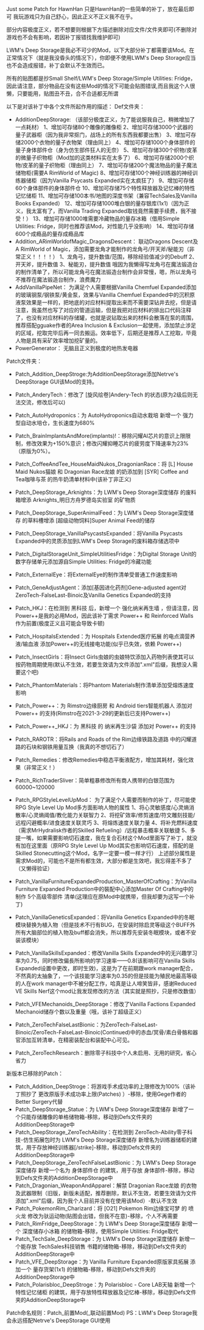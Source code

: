 Just some Patch for HawnHan
只是HawnHan的一些简单的补丁，放在最后即可
我玩游戏只为自己舒心，因此正义不正义我不在乎。

部分内容极度正义，若不想要则根据下方描述删除对应文件/文件夹即可(不删除对游戏也不会有影响，若因补丁报错找我维护即可)

LWM's Deep Storage是我必不可少的Mod，以下大部分补丁都需要该Mod。在正常情况下（就是我没昏头的情况下），你即便不使用LWM's Deep Storage应当也不会造成报错，补丁会默认不生效而已。

所有的贴图都是抄Small Shelf/LWM's Deep Storage/Simple Utilities: Fridge，因此请注意，部分物品在没有这些Mod的情况下可能会贴图错误,而且我这个人很懒，只要能用，贴图丑不丑，合不合适都无所谓

以下是对该补丁中各个文件所起作用的描述：
Def文件夹：
- AdditionDeepStorage:
 （该部分极度正义，为了能说服我自己，稍微增加了一点耗材）
 1、增加可存储80个雕像的雕像柜
 2、增加可存储3000个武器的量子武器柜（因为我非常抠门，战场上的所有东西我都要出售）
 3、增加可存储2000个衣物的量子衣物架（理由同上）
 4、增加可存储1000个身体部件的量子身体部件仓（身为仿生部件狂人的无奈）
 5、增加可存储300个织物/皮革的微量子织物柜（Mod加的这类材料实在太多了）
 6、增加可存储2000个织物/皮革的量子织物柜（理由同上）
 7、增加可存储200个魔法物品的量子魔法储物柜(需要A RimWorld of Magic)
 8、增加可存储100个神经训练器的神经训练器储柜（因为Vanilla Psycasts Expanded实在太疯狂了）
 9、增加可存储60个身体部件的身体部件仓
 10、增加可存储75个特性释放器及记忆棒的特性记忆储柜
 11、增加可存储100本书/地图的深度书架（兼容TechSales及Vanilla Books Expanded）
 12、增加可存储1000堆白银的量存银库(1x1)（因为正义，我太富有了，而Vanilla Trading Expanded取钱竟然需要手续费，我不接受！）
 13、增加可存储1000堆需要冷藏物品的量存冰箱（借用Simple Utilities: Fridge，同时也推荐该Mod，对性能几乎没影响）
 14、增加可存储600个成瘾品的量存成瘾品库
- Addition_ARimWorldofMagic_DragonsDescent：
 联动Dragons Descent及A RimWorld of Magic，添加需要龙角才能制作的龙角弓/开天斧/秘能刃（非常正义！！！！）
 1、龙角弓，提升数值/范围，移除经验值减少的Debuff
 2、开天斧，提升数值
 3、秘能刃，提升数值
 哦因为我懒得写龙角弓在魔法锻造台的制作清单了，所以可能龙角弓在魔法锻造台制作会非常慢，嗯，所以龙角弓不推荐在魔法锻造台制作，浪费魔力
- AddVanillaPipeNet：
		为满足个人需要根据Vanilla Chemfuel Expanded添加的玻璃钢泵/钢铁泵/黄金泵，效果与Vanilla Chemfuel Expanded中的沉积原液泵效果是一样的，把地底的对应材料提取出来而不需要深钻井去挖，但是请注意，我虽然也写了对应的管道运输，但是我把对应材料的排出口代码注释了，也没有对应材料的存储罐，也就是说钻取出来的材料会散落在泵的周围，推荐搭配gguake作者的Area Inclusion &amp; Exclusion一起使用，添加禁止涉足的区域，挖取完毕后再一同去搬运。效率低下，后期还是推荐人工挖取，毕竟人物是具有采矿效率增加挖矿量的。
- PowerGenerator：
无脑且正义到极度的地热发电器


Patch文件夹：
- Patch_Addition_DeepStroge:为AdditionDeepStorage添加Netrve's DeepStorage GUI该Mod的支持。

- Patch_AnderyTech：修改了 [旋风绘卷]Andery-Tech 的状态(原为2级后则无法交流，修改后可以)
- Patch_AutoHydroponics：为 AutoHydroponics自动水栽培 新增一个 强力型自动水培仓，生长速度为680%
- Patch_BrainImplantsAndMore(implants)!：移除闪耀AI芯片的意识上限限制，修改效果为+150%意识；修改闪耀抑睡芯片的疲劳度下降速率为23%（原版为0%）。
- Patch_CoffeeAndTee_HouseMaidNukos_DragonianRace：将 [L] House Maid Nukos猫娘 和 Dragonian Race龙娘 的奶添加到 [SYR] Coffee and Tea咖啡与茶 的热牛奶清单材料中(该补丁非正义)
- Patch_DeepStorage_Arknights：为 LWM's Deep Storage深度储存 的废料箱增添 Arknights_明日方舟罗德岛实验室 的矿物质
- Patch_DeepStorage_SuperAnimalFeed：为 LWM's Deep Storage深度储存 的草料槽增添 [超级动物饲料]Super Animal Feed的储存
- Patch_DeepStorage_VanillaPsycastsExpanded：将Vanilla Psycasts Expanded中的灵质添加到LWM's Deep Storage的废料箱存储选项中
- Patch_DigitalStorageUnit_SimpleUtilitiesFridge：为Digital Storage Unit的数字存储单元添加源自Simple Utilities: Fridge的冷藏功能
- Patch_ExternalEye：将ExternalEye的制作清单受普通工作速度影响
- Patch_GeneAdjustAgent：添加[基因进化药剂]Gene-adjusted agent对ZeroTech-FalseLast-Binoic及Vanilla Genetics Expanded的支持
- Patch_HKJ：在检测到 黑科技 后，新增一个 强化纳米再生墙 ，但请注意，因Power++是我的必用Mod，因此该补丁需求 Power++ 和 Reinforced Walls 作为前置(极度正义且可能会导致卡顿)
- Patch_HospitalsExtended：为 Hospitals Extended医疗拓展 的电点滴营养液/输血液 添加Power++的无线接电功能(似乎已失效，依赖 Power++)
- Patch_InsectGirls：将Insect Girls虫娘的虫娘特饮添加入药物列表使其可以按药物周期使用(默认不生效，若要生效请为文件添加".xml"后缀，我想没人需要这个吧)
- Patch_PhantomMaterials：将Phantom Materials制作清单添加受熔炼速度影响
- Patch_Power++：为 Rimstro边缘厨房 和 Android tiers智能机器人 添加对 Power++ 的支持(Rimstro在2021-3-29的更新后已支持Power++)
- Patch_Power++_HKJ：为 黑科技 的 纳米再生沙袋 添加对 Power++ 的支持
- Patch_RAROTR：将Rails and Roads of the Rim边缘铁路及道路 中的闪耀道路的石块和钢铁用量互换（我真的不想切石了）
- Patch_Remedies：修改Remedies中稳态平衡液配方，增加其耗材，强化效果（非常正义！）
- Patch_RichTraderSliver：简单粗暴修改所有商人携带的白银范围为 60000~120000
- Patch_RPGStyleLevelUpMod：
为了满足个人需要而制作的补丁，尽可能使RPG Style Level Up Mod多方面影响人物的属性
1、将心灵敏感度/心灵熵消散率/心灵熵阈值/教化能力关联智力
2、将挖矿效率/修剪速度/符文雕刻技能/远程闪避概率/进食速度关联灵巧
3、将熔炼速度关联力量
4、将补充燃料速度（需求MrHydralisk作者的Skilled Refueling）/远程暴击概率关联敏捷
5、多提一嘴，如果需要影响切石速度，我在复合石材这个Mod里面写了补丁，就没有加在这里面（原RPG Style Level Up Mod其实也影响切石速度，搭配的是Skilled Stonecutting这个Mod，名字一定要一模一样才行）
上述部分属性是需求Mod的，可能也不是所有都生效，大部分都是生效吧，我忘得差不多了（又懒得验证）
- Patch_VanillaFurnitureExpandedProduction_MasterOfCrafting：为Vanilla Furniture Expanded Production中的裝配中心添加Master Of Crafting中的制作 5个高级零部件 清单(这理应在原Mod中就携带，但我却要为这写一个补丁)
- Patch_VanillaGeneticsExpanded：将Vanilla Genetics Expanded中的冬眠模块替换为植入物（但是技术不行有BUG，在安装时除启灵等级这个BUFF外所有大脑部位的植入物及buff都会消失，所以推荐先安装冬眠模块，或者不安装该模块）
- Patch_VanillaSkillsExpanded：修改Vanilla Skills Expanded中的无兴趣学习率为0.75，同时修改偏長所影响的学习速率——0.8(该影响可在Vanilla Skills Expanded设置中更改，即时生效)，这是为了在前期跟work manager配合，不然真的太抽象了，一个该技能学习速率为0.35的但是技能为殖民地最高等级的人在work manager中不被分配工作，哈真是让人啼笑皆非，感谢Reduced VE Skills Nerf这个mod让我发现修改的方法（其实就是照抄，只是修改数值）
- Patch_VFEMechanoids_DeepStorage：修改了Vanilla Factions Expanded Mechanoid储存个数以及重量（哦，该补丁超级正义）
- Patch_ZeroTechFalseLastBionic：为ZeroTech-FalseLast-Binoic/ZeroTech-FalseLast-Binoic(Continued)中的赤血/冥骨/素白骨骼和器官添加互转清单，在精密装配台和装配中心可见。
- Patch_ZeroTechResearch：删除零子科技中个人未启用、无用的研究，省心省力

新版本已移除的Patch：
- Patch_Addition_DeepStroge：将游戏手术成功率的上限修改为100%（该补丁照抄了 更改原版手术成功率上限(Patches) ）-移除，使用Gege作者的Better Surgery代替
- Patch_DeepStorage_Statue：为 LWM's Deep Storage深度储存 新增了一个只能存储雕像的单格储物箱-移除，移动到Defs文件夹的AdditionDeepStorage中
- Patch_DeepStorage_ZeroTechAbility：在检测到 ZeroTech-Ability零子科技-仿生拓展包时为 LWM's Deep Storage深度储存 新增名为训练器储柜的建筑，用于存放神经训练器[/strike]-移除，移动到Defs文件夹的AdditionDeepStorage中
- Patch_DeepStorage_ZeroTechFalseLastBionic：为 LWM's Deep Storage深度储存 新增一个名为 身体部件仓 的建筑，用于存放 身体部件-移除，移动到Defs文件夹的AdditionDeepStorage中
- Patch_Dragonian_WeaponAndApparel：解禁 Dragonian Race龙娘 的衣物及武器限制（旧版，新版未适配，推荐删除，默认不生效，若要生效请为文件添加".xml"后缀，因为我个人目前并没有在使用该Mod）-默认不生效
- Patch_PokemonRim_Charizard：将 [O21] Pokemon Rim边缘宝可梦 的 喷火龙 修改为驮运动物(贴图会出错，但我不在意)-移除，个人不再需要
- Patch_RimFridge_DeepStorage：为 LWM's Deep Storage深度储存 新增一个 深度储存小冰箱 的储物箱-移除，使用Simple Utilities: Fridge取代
- Patch_TechSale_DeepStorage：为 LWM's Deep Storage深度储存 新增一个能存放 TechSales科技销售 书籍的储物箱-移除，移动到Defs文件夹的AdditionDeepStorage中
- Patch_VFE_DeepStorage：为 Vanilla Furniture Expanded原版家具拓展 添加一个 量存货架(1x1) 的储物箱-移除，移动到Defs文件夹的AdditionDeepStorage中
- Patch_Polarisbloc_DeepStroge：为 Polarisbloc - Core LAB天轴 新增一个 特性记忆储柜 的建筑，用于存放特性释放器及记忆棒-移除，移动到Defs文件夹的AdditionDeepStorage中

Patch命名规则：Patch_前置Mod(_联动前置Mod)
PS：LWM's Deep Storage我会永远搭配Netrve's DeepStorage GUI使用

